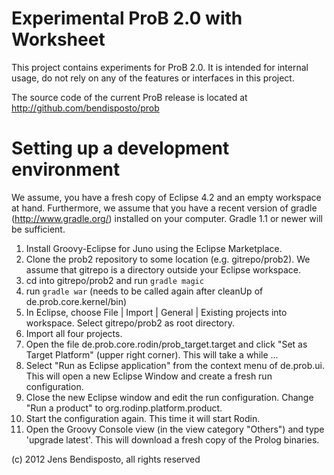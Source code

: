 # Experimental ProB 2.0 with Worksheet

This project contains experiments for ProB 2.0.
It is intended for internal usage, do not rely on any of the features or interfaces in this project. 

The source code of the current ProB release is located at http://github.com/bendisposto/prob

# Setting up a development environment

We assume, you have a fresh copy of Eclipse 4.2 and an empty workspace at hand. Furthermore, we assume that you have a recent version of gradle (http://www.gradle.org/) installed on your computer. Gradle 1.1 or newer will be sufficient.

1. Install Groovy-Eclipse for Juno using the Eclipse Marketplace.
2. Clone the prob2 repository to some location (e.g. gitrepo/prob2). 
   We assume that gitrepo is a directory outside your Eclipse workspace. 
3. cd into gitrepo/prob2 and run `gradle magic` 
4. run `gradle war` (needs to be called again after cleanUp of de.prob.core.kernel/bin)
5. In Eclipse, choose File | Import | General | Existing projects into workspace. Select gitrepo/prob2 as root directory. 
6. Import all four projects.
7. Open the file de.prob.core.rodin/prob_target.target and click "Set as Target Platform" (upper right corner). 
   This will take a while ...
8. Select "Run as Eclipse application" from the context menu of de.prob.ui. This will open a new Eclipse Window and create a fresh run configuration.
9. Close the new Eclipse window and edit the run configuration. Change "Run a product" to org.rodinp.platform.product.
10. Start the configuration again. This time it will start Rodin.
11. Open the Groovy Console view (in the view category "Others") and type 'upgrade latest'. This will download a fresh copy of the Prolog binaries.

  
(c) 2012 Jens Bendisposto, all rights reserved